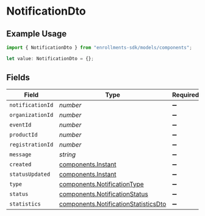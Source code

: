 # NotificationDto

## Example Usage

```typescript
import { NotificationDto } from "enrollments-sdk/models/components";

let value: NotificationDto = {};
```

## Fields

| Field                                                                                        | Type                                                                                         | Required                                                                                     | Description                                                                                  |
| -------------------------------------------------------------------------------------------- | -------------------------------------------------------------------------------------------- | -------------------------------------------------------------------------------------------- | -------------------------------------------------------------------------------------------- |
| `notificationId`                                                                             | *number*                                                                                     | :heavy_minus_sign:                                                                           | N/A                                                                                          |
| `organizationId`                                                                             | *number*                                                                                     | :heavy_minus_sign:                                                                           | N/A                                                                                          |
| `eventId`                                                                                    | *number*                                                                                     | :heavy_minus_sign:                                                                           | N/A                                                                                          |
| `productId`                                                                                  | *number*                                                                                     | :heavy_minus_sign:                                                                           | N/A                                                                                          |
| `registrationId`                                                                             | *number*                                                                                     | :heavy_minus_sign:                                                                           | N/A                                                                                          |
| `message`                                                                                    | *string*                                                                                     | :heavy_minus_sign:                                                                           | N/A                                                                                          |
| `created`                                                                                    | [components.Instant](../../models/components/instant.md)                                     | :heavy_minus_sign:                                                                           | N/A                                                                                          |
| `statusUpdated`                                                                              | [components.Instant](../../models/components/instant.md)                                     | :heavy_minus_sign:                                                                           | N/A                                                                                          |
| `type`                                                                                       | [components.NotificationType](../../models/components/notificationtype.md)                   | :heavy_minus_sign:                                                                           | N/A                                                                                          |
| `status`                                                                                     | [components.NotificationStatus](../../models/components/notificationstatus.md)               | :heavy_minus_sign:                                                                           | N/A                                                                                          |
| `statistics`                                                                                 | [components.NotificationStatisticsDto](../../models/components/notificationstatisticsdto.md) | :heavy_minus_sign:                                                                           | N/A                                                                                          |